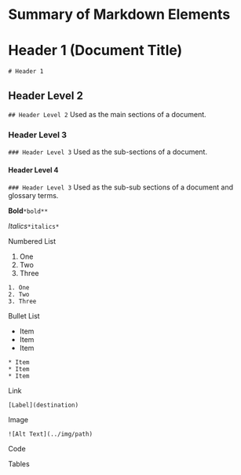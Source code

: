 # Summary of Markdown Elements

# Header 1 (Document Title)
```# Header 1```

## Header Level 2
```## Header Level 2```
Used as the main sections of a document.

### Header Level 3
```### Header Level 3```
Used as the sub-sections of a document.

#### Header Level 4
```### Header Level 3```
Used as the sub-sub sections of a document and glossary terms.

**Bold**```*bold**```

*Italics*```*italics*```

Numbered List

1. One
2. Two
3. Three

```
1. One
2. Two
3. Three
```

Bullet List

* Item
* Item
* Item

```
* Item
* Item
* Item
```

Link

```
[Label](destination)
```

Image

```
![Alt Text](../img/path)
```

Code

Tables

